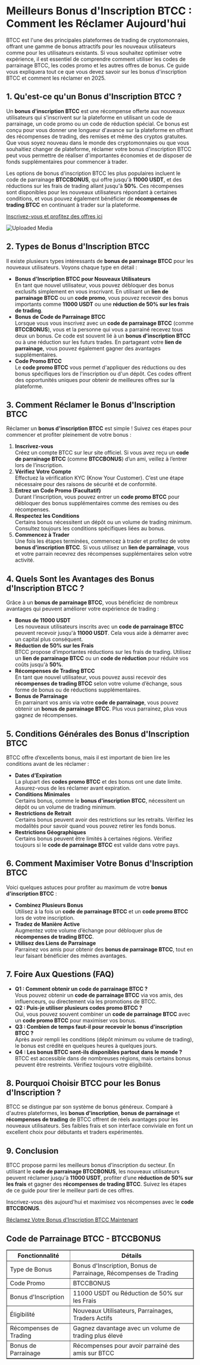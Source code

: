 <h1>Meilleurs Bonus d'Inscription BTCC : Comment les Réclamer Aujourd'hui</h1>
<p>BTCC est l'une des principales plateformes de trading de cryptomonnaies, offrant une gamme de bonus attractifs pour les nouveaux utilisateurs comme pour les utilisateurs existants. Si vous souhaitez optimiser votre expérience, il est essentiel de comprendre comment utiliser les codes de parrainage BTCC, les codes promo et les autres offres de bonus. Ce guide vous expliquera tout ce que vous devez savoir sur les bonus d'inscription BTCC et comment les réclamer en 2025.</p>
<h2>1. Qu'est-ce qu'un Bonus d'Inscription BTCC ?</h2>
<p>Un <strong>bonus d'inscription BTCC</strong> est une récompense offerte aux nouveaux utilisateurs qui s'inscrivent sur la plateforme en utilisant un code de parrainage, un code promo ou un code de réduction spécial. Ce bonus est conçu pour vous donner une longueur d'avance sur la plateforme en offrant des récompenses de trading, des remises et même des cryptos gratuites. Que vous soyez nouveau dans le monde des cryptomonnaies ou que vous souhaitiez changer de plateforme, réclamer votre bonus d'inscription BTCC peut vous permettre de réaliser d'importantes économies et de disposer de fonds supplémentaires pour commencer à trader.</p>
<p>Les options de bonus d'inscription BTCC les plus populaires incluent le code de parrainage <strong>BTCCBONUS</strong>, qui offre jusqu'à <strong>11000 USDT</strong>, et des réductions sur les frais de trading allant jusqu'à <strong>50%</strong>. Ces récompenses sont disponibles pour les nouveaux utilisateurs répondant à certaines conditions, et vous pouvez également bénéficier de <strong>récompenses de trading BTCC</strong> en continuant à trader sur la plateforme.</p>
<p><a href="https://partner.btcc.com/us/c/BTCCBONUS/9303" target="_blank">Inscrivez-vous et profitez des offres ici</a></p>

<img class="_1sjywpl0 bc5nci19k bc5nci4t0 bc5nci45b bc5nci4ow" alt="Uploaded Media" src="https://images.mirror-media.xyz/publication-images/8YhC13gTXtlUakJcXMFGs.png?height=960&amp;width=1920">


<h2>2. Types de Bonus d'Inscription BTCC</h2>
<p>Il existe plusieurs types intéressants de <strong>bonus de parrainage BTCC</strong> pour les nouveaux utilisateurs. Voyons chaque type en détail :</p>
<ul>
<li><strong>Bonus d'Inscription BTCC pour Nouveaux Utilisateurs</strong><br>En tant que nouvel utilisateur, vous pouvez débloquer des bonus exclusifs simplement en vous inscrivant. En utilisant un <strong>lien de parrainage BTCC</strong> ou un <strong>code promo</strong>, vous pouvez recevoir des bonus importants comme <strong>11000 USDT</strong> ou une <strong>réduction de 50% sur les frais de trading</strong>.</li>
<li><strong>Bonus de Code de Parrainage BTCC</strong><br>Lorsque vous vous inscrivez avec un <strong>code de parrainage BTCC</strong> (comme <strong>BTCCBONUS</strong>), vous et la personne qui vous a parrainé recevez tous deux un bonus. Ce code est souvent lié à un <strong>bonus d'inscription BTCC</strong> ou à une réduction sur les futurs trades. En partageant votre <strong>lien de parrainage</strong>, vous pouvez également gagner des avantages supplémentaires.</li>
<li><strong>Code Promo BTCC</strong><br>Le <strong>code promo BTCC</strong> vous permet d'appliquer des réductions ou des bonus spécifiques lors de l'inscription ou d'un dépôt. Ces codes offrent des opportunités uniques pour obtenir de meilleures offres sur la plateforme.</li>
</ul>
<h2>3. Comment Réclamer le Bonus d'Inscription BTCC</h2>
<p>Réclamer un <strong>bonus d'inscription BTCC</strong> est simple ! Suivez ces étapes pour commencer et profiter pleinement de votre bonus :</p>
<ol>
<li><strong>Inscrivez-vous</strong><br>Créez un compte BTCC sur leur site officiel. Si vous avez reçu un <strong>code de parrainage BTCC</strong> (comme <strong>BTCCBONUS</strong>) d’un ami, veillez à l’entrer lors de l’inscription.</li>
<li><strong>Vérifiez Votre Compte</strong><br>Effectuez la vérification KYC (Know Your Customer). C’est une étape nécessaire pour des raisons de sécurité et de conformité.</li>
<li><strong>Entrez un Code Promo (Facultatif)</strong><br>Durant l’inscription, vous pouvez entrer un <strong>code promo BTCC</strong> pour débloquer des bonus supplémentaires comme des remises ou des récompenses.</li>
<li><strong>Respectez les Conditions</strong><br>Certains bonus nécessitent un dépôt ou un volume de trading minimum. Consultez toujours les conditions spécifiques liées au bonus.</li>
<li><strong>Commencez à Trader</strong><br>Une fois les étapes terminées, commencez à trader et profitez de votre <strong>bonus d'inscription BTCC</strong>. Si vous utilisez un <strong>lien de parrainage</strong>, vous et votre parrain recevrez des récompenses supplémentaires selon votre activité.</li>
</ol>
<h2>4. Quels Sont les Avantages des Bonus d'Inscription BTCC ?</h2>
<p>Grâce à un <strong>bonus de parrainage BTCC</strong>, vous bénéficiez de nombreux avantages qui peuvent améliorer votre expérience de trading :</p>
<ul>
<li><strong>Bonus de 11000 USDT</strong><br>Les nouveaux utilisateurs inscrits avec un <strong>code de parrainage BTCC</strong> peuvent recevoir jusqu'à <strong>11000 USDT</strong>. Cela vous aide à démarrer avec un capital plus conséquent.</li>
<li><strong>Réduction de 50% sur les Frais</strong><br>BTCC propose d’importantes réductions sur les frais de trading. Utilisez un <strong>lien de parrainage BTCC</strong> ou un <strong>code de réduction</strong> pour réduire vos coûts jusqu'à <strong>50%</strong>.</li>
<li><strong>Récompenses de Trading BTCC</strong><br>En tant que nouvel utilisateur, vous pouvez aussi recevoir des <strong>récompenses de trading BTCC</strong> selon votre volume d’échange, sous forme de bonus ou de réductions supplémentaires.</li>
<li><strong>Bonus de Parrainage</strong><br>En parrainant vos amis via votre <strong>code de parrainage</strong>, vous pouvez obtenir un <strong>bonus de parrainage BTCC</strong>. Plus vous parrainez, plus vous gagnez de récompenses.</li>
</ul>
<h2>5. Conditions Générales des Bonus d'Inscription BTCC</h2>
<p>BTCC offre d’excellents bonus, mais il est important de bien lire les conditions avant de les réclamer :</p>
<ul>
<li><strong>Dates d’Expiration</strong><br>La plupart des <strong>codes promo BTCC</strong> et des bonus ont une date limite. Assurez-vous de les réclamer avant expiration.</li>
<li><strong>Conditions Minimales</strong><br>Certains bonus, comme le <strong>bonus d'inscription BTCC</strong>, nécessitent un dépôt ou un volume de trading minimum.</li>
<li><strong>Restrictions de Retrait</strong><br>Certains bonus peuvent avoir des restrictions sur les retraits. Vérifiez les modalités pour savoir quand vous pouvez retirer les fonds bonus.</li>
<li><strong>Restrictions Géographiques</strong><br>Certains bonus peuvent être limités à certaines régions. Vérifiez toujours si le <strong>code de parrainage BTCC</strong> est valide dans votre pays.</li>
</ul>
<h2>6. Comment Maximiser Votre Bonus d'Inscription BTCC</h2>
<p>Voici quelques astuces pour profiter au maximum de votre <strong>bonus d'inscription BTCC</strong> :</p>
<ul>
<li><strong>Combinez Plusieurs Bonus</strong><br>Utilisez à la fois un <strong>code de parrainage BTCC</strong> et un <strong>code promo BTCC</strong> lors de votre inscription.</li>
<li><strong>Tradez de Manière Active</strong><br>Augmentez votre volume d’échange pour débloquer plus de <strong>récompenses de trading BTCC</strong>.</li>
<li><strong>Utilisez des Liens de Parrainage</strong><br>Parrainez vos amis pour obtenir des <strong>bonus de parrainage BTCC</strong>, tout en leur faisant bénéficier des mêmes avantages.</li>
</ul>
<h2>7. Foire Aux Questions (FAQ)</h2>
<ul>
<li><strong>Q1 : Comment obtenir un code de parrainage BTCC ?</strong><br>Vous pouvez obtenir un <strong>code de parrainage BTCC</strong> via vos amis, des influenceurs, ou directement via les promotions de BTCC.</li>
<li><strong>Q2 : Puis-je utiliser plusieurs codes promo BTCC ?</strong><br>Oui, vous pouvez souvent combiner un <strong>code de parrainage BTCC</strong> avec un <strong>code promo BTCC</strong> pour maximiser vos bonus.</li>
<li><strong>Q3 : Combien de temps faut-il pour recevoir le bonus d'inscription BTCC ?</strong><br>Après avoir rempli les conditions (dépôt minimum ou volume de trading), le bonus est crédité en quelques heures à quelques jours.</li>
<li><strong>Q4 : Les bonus BTCC sont-ils disponibles partout dans le monde ?</strong><br>BTCC est accessible dans de nombreuses régions, mais certains bonus peuvent être restreints. Vérifiez toujours votre éligibilité.</li>
</ul>
<h2>8. Pourquoi Choisir BTCC pour les Bonus d'Inscription ?</h2>
<p>BTCC se distingue par son système de bonus généreux. Comparé à d'autres plateformes, les <strong>bonus d'inscription</strong>, <strong>bonus de parrainage</strong> et <strong>récompenses de trading</strong> de BTCC offrent de réels avantages pour les nouveaux utilisateurs. Ses faibles frais et son interface conviviale en font un excellent choix pour débutants et traders expérimentés.</p>
<h2>9. Conclusion</h2>
<p>BTCC propose parmi les meilleurs bonus d'inscription du secteur. En utilisant le <strong>code de parrainage BTCCBONUS</strong>, les nouveaux utilisateurs peuvent réclamer jusqu'à <strong>11000 USDT</strong>, profiter d’une <strong>réduction de 50% sur les frais</strong> et gagner des <strong>récompenses de trading BTCC</strong>. Suivez les étapes de ce guide pour tirer le meilleur parti de ces offres.</p>
<p>Inscrivez-vous dès aujourd'hui et maximisez vos récompenses avec le <strong>code BTCCBONUS</strong>.</p>
<a href="https://partner.btcc.com/us/c/BTCCBONUS/9303">Réclamez Votre Bonus d'Inscription BTCC Maintenant</a>
<h2>Code de Parrainage BTCC - BTCCBONUS</h2>
<table border="1">
<thead>
<tr>
<th>Fonctionnalité</th>
<th>Détails</th>
</tr>
</thead>
<tbody>
<tr>
<td>Type de Bonus</td>
<td>Bonus d'Inscription, Bonus de Parrainage, Récompenses de Trading</td>
</tr>
<tr>
<td>Code Promo</td>
<td>BTCCBONUS</td>
</tr>
<tr>
<td>Bonus d'Inscription</td>
<td>11000 USDT ou Réduction de 50% sur les Frais</td>
</tr>
<tr>
<td>Éligibilité</td>
<td>Nouveaux Utilisateurs, Parrainages, Traders Actifs</td>
</tr>
<tr>
<td>Récompenses de Trading</td>
<td>Gagnez davantage avec un volume de trading plus élevé</td>
</tr>
<tr>
<td>Bonus de Parrainage</td>
<td>Récompenses pour avoir parrainé des amis sur BTCC</td>
</tr>
</tbody>
</table>
